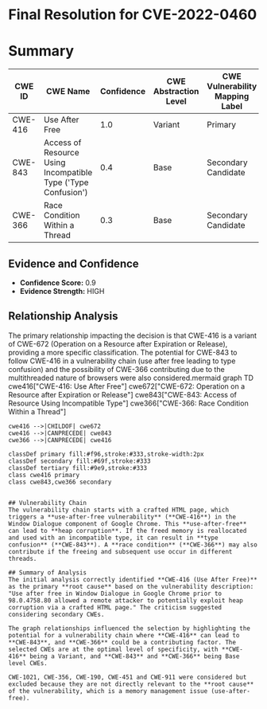 # Final Resolution for CVE-2022-0460

# Summary
| CWE ID | CWE Name | Confidence | CWE Abstraction Level | CWE Vulnerability Mapping Label | CWE-Vulnerability Mapping Notes |
|---|---|---|---|---|---|
| CWE-416 | Use After Free | 1.0 | Variant | Primary | Allowed |
| CWE-843 | Access of Resource Using Incompatible Type ('Type Confusion') | 0.4 | Base | Secondary Candidate | Allowed |
| CWE-366 | Race Condition Within a Thread | 0.3 | Base | Secondary Candidate | Allowed |

## Evidence and Confidence

*   **Confidence Score:** 0.9
*   **Evidence Strength:** HIGH

## Relationship Analysis
The primary relationship impacting the decision is that CWE-416 is a variant of CWE-672 (Operation on a Resource after Expiration or Release), providing a more specific classification. The potential for CWE-843 to follow CWE-416 in a vulnerability chain (use after free leading to type confusion) and the possibility of CWE-366 contributing due to the multithreaded nature of browsers were also considered.mermaid
graph TD
    cwe416["CWE-416: Use After Free"]
    cwe672["CWE-672: Operation on a Resource after Expiration or Release"]
    cwe843["CWE-843: Access of Resource Using Incompatible Type"]
    cwe366["CWE-366: Race Condition Within a Thread"]
    
    cwe416 -->|CHILDOF| cwe672
    cwe416 -->|CANPRECEDE| cwe843
    cwe366 -->|CANPRECEDE| cwe416
    
    classDef primary fill:#f96,stroke:#333,stroke-width:2px
    classDef secondary fill:#69f,stroke:#333
    classDef tertiary fill:#9e9,stroke:#333
    class cwe416 primary
    class cwe843,cwe366 secondary
```

## Vulnerability Chain
The vulnerability chain starts with a crafted HTML page, which triggers a **use-after-free vulnerability** (**CWE-416**) in the Window Dialogue component of Google Chrome. This **use-after-free** can lead to **heap corruption**. If the freed memory is reallocated and used with an incompatible type, it can result in **type confusion** (**CWE-843**). A **race condition** (**CWE-366**) may also contribute if the freeing and subsequent use occur in different threads.

## Summary of Analysis
The initial analysis correctly identified **CWE-416 (Use After Free)** as the primary **root cause** based on the vulnerability description: "Use after free in Window Dialogue in Google Chrome prior to 98.0.4758.80 allowed a remote attacker to potentially exploit heap corruption via a crafted HTML page." The criticism suggested considering secondary CWEs.

The graph relationships influenced the selection by highlighting the potential for a vulnerability chain where **CWE-416** can lead to **CWE-843**, and **CWE-366** could be a contributing factor. The selected CWEs are at the optimal level of specificity, with **CWE-416** being a Variant, and **CWE-843** and **CWE-366** being Base level CWEs.

CWE-1021, CWE-356, CWE-190, CWE-451 and CWE-911 were considered but excluded because they are not directly relevant to the **root cause** of the vulnerability, which is a memory management issue (use-after-free).
```
